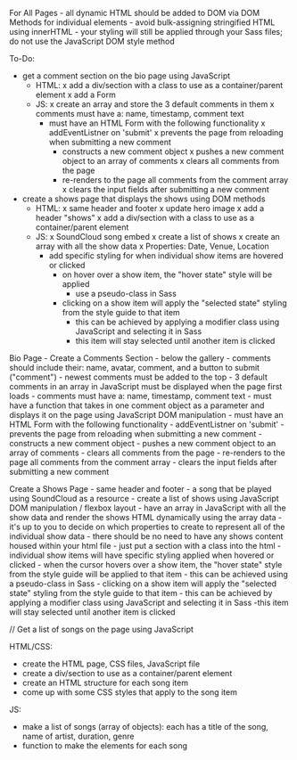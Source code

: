 For All Pages
    - all dynamic HTML should be added to DOM via DOM Methods for individual elements
            - avoid bulk-assigning stringified HTML using innerHTML
    - your styling will still be applied through your Sass files; do not use the JavaScript DOM style method

To-Do:
- get a comment section on the bio page using JavaScript
    - HTML:
        x add a div/section with a class to use as a container/parent element
        x add a Form 
    - JS:
        x create an array and store the 3 default comments in them
            x comments must have a: name, timestamp, comment text
        - must have an HTML Form with the following functionality
            x addEventListner on 'submit'
            x prevents the page from reloading when submitting a new comment
            - constructs a new comment object
            x pushes a new comment object to an array of comments
            x clears all comments from the page
            - re-renders to the page all comments from the comment array
            x clears the input fields after submitting a new comment
- create a shows page that displays the shows using DOM methods
    - HTML:
        x same header and footer
        x update hero image
        x add a header "shows"
        x add a div/section with a class to use as a container/parent element
    - JS:
        x SoundCloud song embed
        x create a list of shows
            x create an array with all the show data
                x Properties: Date, Venue, Location
        - add specific styling for when individual show items are hovered or clicked
            - on hover over a show item, the "hover state" style will be applied
                - use a pseudo-class in Sass
            - clicking on a show item will apply the "selected state" styling from the style guide to that item
                - this can be achieved by applying a modifier class using JavaScript and selecting it in Sass
                - this item will stay selected until another item is clicked



Bio Page - Create a Comments Section
    - below the gallery
    - comments should include their: name, avatar, comment, and a button to submit ("comment")
    - newest comments must be added to the top
    - 3 default comments in an array in JavaScript must be displayed when the page first loads
        - comments must have a: name, timestamp, comment text
    - must have a function that takes in one comment object as a parameter and displays it on the page using JavaScript DOM manipulation
    - must have an HTML Form with the following functionality
        - addEventListner on 'submit'
        - prevents the page from reloading when submitting a new comment
        - constructs a new comment object
        - pushes a new comment object to an array of comments
        - clears all comments from the page
        - re-renders to the page all comments from the comment array
        - clears the input fields after submitting a new comment

Create a Shows Page
    - same header and footer
    - a song that be played using SoundCloud as a resource
    - create a list of shows using JavaScript DOM manipulation / flexbox layout
        - have an array in JavaScript with all the show data and render the shows HTML dynamically using the array data
            - it's up to you to decide on which properties to create to represent all of the individual show data
            - there should be no need to have any shows content housed within your html file
                - just put a section with a class into the html
        - individual show items will have specific styling applied when hovered or clicked
            - when the cursor hovers over a show item, the "hover state" style from the style guide will be applied to that item
                - this can be achieved using a pseudo-class in Sass
            - clicking on a show item will apply the "selected state" styling from the style guide to that item
                - this can be achieved by applying a modifier class using JavaScript and selecting it in Sass
                -this item will stay selected until another item is clicked





// Get a list of songs on the page using JavaScript

HTML/CSS:
- create the HTML page, CSS files, JavaScript file
- create a div/section to use as a container/parent element
- create an HTML structure for each song item
- come up with some CSS styles that apply to the song item

JS:
- make a list of songs (array of objects): each has a title of the song, name of artist, duration, genre
- function to make the elements for each song
